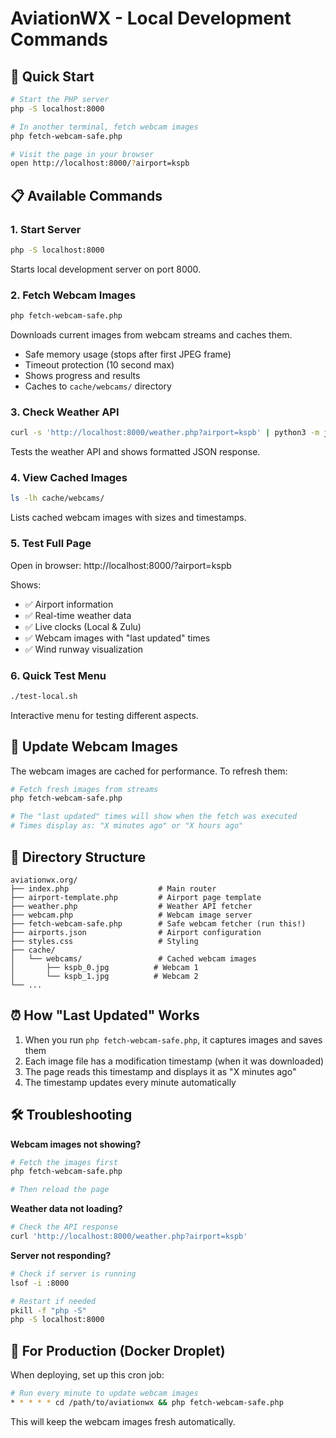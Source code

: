 # AviationWX - Local Development Commands

## 🚀 Quick Start

```bash
# Start the PHP server
php -S localhost:8000

# In another terminal, fetch webcam images
php fetch-webcam-safe.php

# Visit the page in your browser
open http://localhost:8000/?airport=kspb
```

## 📋 Available Commands

### 1. Start Server
```bash
php -S localhost:8000
```
Starts local development server on port 8000.

### 2. Fetch Webcam Images
```bash
php fetch-webcam-safe.php
```
Downloads current images from webcam streams and caches them.
- Safe memory usage (stops after first JPEG frame)
- Timeout protection (10 second max)
- Shows progress and results
- Caches to `cache/webcams/` directory

### 3. Check Weather API
```bash
curl -s 'http://localhost:8000/weather.php?airport=kspb' | python3 -m json.tool
```
Tests the weather API and shows formatted JSON response.

### 4. View Cached Images
```bash
ls -lh cache/webcams/
```
Lists cached webcam images with sizes and timestamps.

### 5. Test Full Page
Open in browser: http://localhost:8000/?airport=kspb

Shows:
- ✅ Airport information
- ✅ Real-time weather data
- ✅ Live clocks (Local & Zulu)
- ✅ Webcam images with "last updated" times
- ✅ Wind runway visualization

### 6. Quick Test Menu
```bash
./test-local.sh
```
Interactive menu for testing different aspects.

## 🔄 Update Webcam Images

The webcam images are cached for performance. To refresh them:

```bash
# Fetch fresh images from streams
php fetch-webcam-safe.php

# The "last updated" times will show when the fetch was executed
# Times display as: "X minutes ago" or "X hours ago"
```

## 📁 Directory Structure

```
aviationwx.org/
├── index.php                    # Main router
├── airport-template.php         # Airport page template
├── weather.php                  # Weather API fetcher
├── webcam.php                   # Webcam image server
├── fetch-webcam-safe.php        # Safe webcam fetcher (run this!)
├── airports.json                # Airport configuration
├── styles.css                   # Styling
├── cache/
│   └── webcams/                 # Cached webcam images
│       ├── kspb_0.jpg          # Webcam 1
│       └── kspb_1.jpg          # Webcam 2
└── ...
```

## ⏰ How "Last Updated" Works

1. When you run `php fetch-webcam-safe.php`, it captures images and saves them
2. Each image file has a modification timestamp (when it was downloaded)
3. The page reads this timestamp and displays it as "X minutes ago"
4. The timestamp updates every minute automatically

## 🛠️ Troubleshooting

**Webcam images not showing?**
```bash
# Fetch the images first
php fetch-webcam-safe.php

# Then reload the page
```

**Weather data not loading?**
```bash
# Check the API response
curl 'http://localhost:8000/weather.php?airport=kspb'
```

**Server not responding?**
```bash
# Check if server is running
lsof -i :8000

# Restart if needed
pkill -f "php -S"
php -S localhost:8000
```

## 🎯 For Production (Docker Droplet)

When deploying, set up this cron job:
```bash
# Run every minute to update webcam images
* * * * * cd /path/to/aviationwx && php fetch-webcam-safe.php
```

This will keep the webcam images fresh automatically.

